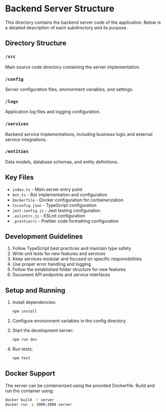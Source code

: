 # Backend Server Structure

This directory contains the backend server code of the application. Below is a detailed description of each subdirectory and its purpose.

## Directory Structure

### `/src`
Main source code directory containing the server implementation.

### `/config`
Server configuration files, environment variables, and settings.

### `/logs`
Application log files and logging configuration.

### `/services`
Backend service implementations, including business logic and external service integrations.

### `/entities`
Data models, database schemas, and entity definitions.

## Key Files

- `index.ts` - Main server entry point
- `bot.ts` - Bot implementation and configuration
- `Dockerfile` - Docker configuration for containerization
- `tsconfig.json` - TypeScript configuration
- `jest.config.js` - Jest testing configuration
- `.eslintrc.js` - ESLint configuration
- `.prettierrc` - Prettier code formatting configuration

## Development Guidelines

1. Follow TypeScript best practices and maintain type safety
2. Write unit tests for new features and services
3. Keep services modular and focused on specific responsibilities
4. Use proper error handling and logging
5. Follow the established folder structure for new features
6. Document API endpoints and service interfaces

## Setup and Running

1. Install dependencies:
   ```bash
   npm install
   ```

2. Configure environment variables in the config directory

3. Start the development server:
   ```bash
   npm run dev
   ```

4. Run tests:
   ```bash
   npm test
   ```

## Docker Support

The server can be containerized using the provided Dockerfile. Build and run the container using:

```bash
docker build -t server .
docker run -p 3000:3000 server
``` 